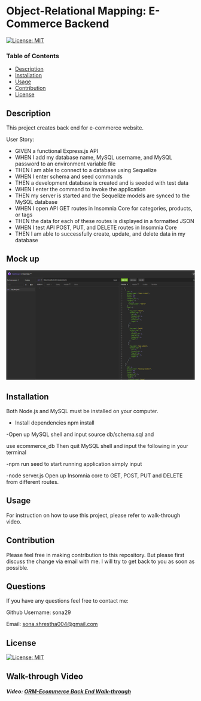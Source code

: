 # Object-Relational Mapping: E-Commerce Backend

[![License: MIT](https://img.shields.io/badge/License-MIT-yellow.svg)](https://opensource.org/licenses/MIT)

### Table of Contents

- [Description](#description)
- [Installation](#installation)
- [Usage](#usage)
- [Contribution](#contribution)
- [License](#license)

## Description

This project creates back end for e-commerce website.

User Story:

- GIVEN a functional Express.js API
- WHEN I add my database name, MySQL username, and MySQL password to an environment variable file
- THEN I am able to connect to a database using Sequelize
- WHEN I enter schema and seed commands
- THEN a development database is created and is seeded with test data
- WHEN I enter the command to invoke the application
- THEN my server is started and the Sequelize models are synced to the MySQL database
- WHEN I open API GET routes in Insomnia Core for categories, products, or tags
- THEN the data for each of these routes is displayed in a formatted JSON
- WHEN I test API POST, PUT, and DELETE routes in Insomnia Core
- THEN I am able to successfully create, update, and delete data in my database

## Mock up

![alt text](image/getproduct.PNG)

## Installation

Both Node.js and MySQL must be installed on your computer.

- Install dependencies
  npm install

-Open up MySQL shell and input
source db/schema.sql
and

use ecommerce_db
Then quit MySQL shell and input the following in your terminal

-npm run seed
to start running application simply input

-node server.js
Open up Insomnia core to GET, POST, PUT and DELETE from different routes.

## Usage

For instruction on how to use this project, please refer to walk-through video.

## Contribution

Please feel free in making contribution to this repository. But please first discuss the change via email with me. I will try to get back to you as soon as possible.

## Questions

If you have any questions feel free to contact me:

Github Username: sona29

Email: sona.shrestha004@gmail.com

## License

[![License: MIT](https://img.shields.io/badge/License-MIT-yellow.svg)](https://opensource.org/licenses/MIT)

## Walk-through Video

##### Video: [ORM-Ecommerce Back End Walk-through](https://drive.google.com/file/d/1usKntQcsn-ZfOAA9TuFURp3poSSJoF7b/view)
